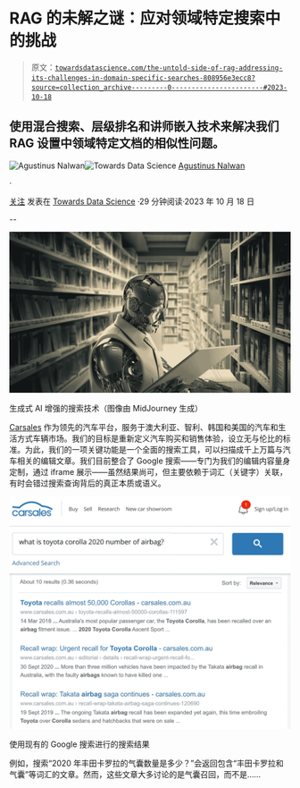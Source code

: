# RAG 的未解之谜：应对领域特定搜索中的挑战

> 原文：[`towardsdatascience.com/the-untold-side-of-rag-addressing-its-challenges-in-domain-specific-searches-808956e3ecc8?source=collection_archive---------0-----------------------#2023-10-18`](https://towardsdatascience.com/the-untold-side-of-rag-addressing-its-challenges-in-domain-specific-searches-808956e3ecc8?source=collection_archive---------0-----------------------#2023-10-18)

## 使用混合搜索、层级排名和讲师嵌入技术来解决我们 RAG 设置中领域特定文档的相似性问题。

[](https://agustinus-nalwan.medium.com/?source=post_page-----808956e3ecc8--------------------------------)![Agustinus Nalwan](https://agustinus-nalwan.medium.com/?source=post_page-----808956e3ecc8--------------------------------)[](https://towardsdatascience.com/?source=post_page-----808956e3ecc8--------------------------------)![Towards Data Science](https://towardsdatascience.com/?source=post_page-----808956e3ecc8--------------------------------) [Agustinus Nalwan](https://agustinus-nalwan.medium.com/?source=post_page-----808956e3ecc8--------------------------------)

·

[关注](https://medium.com/m/signin?actionUrl=https%3A%2F%2Fmedium.com%2F_%2Fsubscribe%2Fuser%2F8b7ab157b0a4&operation=register&redirect=https%3A%2F%2Ftowardsdatascience.com%2Fthe-untold-side-of-rag-addressing-its-challenges-in-domain-specific-searches-808956e3ecc8&user=Agustinus+Nalwan&userId=8b7ab157b0a4&source=post_page-8b7ab157b0a4----808956e3ecc8---------------------post_header-----------) 发表在 [Towards Data Science](https://towardsdatascience.com/?source=post_page-----808956e3ecc8--------------------------------) ·29 分钟阅读·2023 年 10 月 18 日[](https://medium.com/m/signin?actionUrl=https%3A%2F%2Fmedium.com%2F_%2Fvote%2Ftowards-data-science%2F808956e3ecc8&operation=register&redirect=https%3A%2F%2Ftowardsdatascience.com%2Fthe-untold-side-of-rag-addressing-its-challenges-in-domain-specific-searches-808956e3ecc8&user=Agustinus+Nalwan&userId=8b7ab157b0a4&source=-----808956e3ecc8---------------------clap_footer-----------)

--

[](https://medium.com/m/signin?actionUrl=https%3A%2F%2Fmedium.com%2F_%2Fbookmark%2Fp%2F808956e3ecc8&operation=register&redirect=https%3A%2F%2Ftowardsdatascience.com%2Fthe-untold-side-of-rag-addressing-its-challenges-in-domain-specific-searches-808956e3ecc8&source=-----808956e3ecc8---------------------bookmark_footer-----------)![](img/4e2dd6573d0b19b4a98e8fb5dbae636d.png)

生成式 AI 增强的搜索技术（图像由 MidJourney 生成）

[Carsales](https://www.carsales.com.au/) 作为领先的汽车平台，服务于澳大利亚、智利、韩国和美国的汽车和生活方式车辆市场。我们的目标是重新定义汽车购买和销售体验，设立无与伦比的标准。为此，我们的一项关键功能是一个全面的搜索工具，可以扫描成千上万篇与汽车相关的编辑文章。我们目前整合了 Google 搜索——专门为我们的编辑内容量身定制，通过 iframe 展示——虽然结果尚可，但主要依赖于词汇（关键字）关联，有时会错过搜索查询背后的真正本质或语义。

![](img/95dce076f1586ea6916a057ff1db4e15.png)

使用现有的 Google 搜索进行的搜索结果

例如，搜索“2020 年丰田卡罗拉的气囊数量是多少？”会返回包含“丰田卡罗拉和气囊”等词汇的文章。然而，这些文章大多讨论的是气囊召回，而不是……

